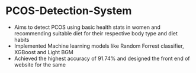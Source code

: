 # PCOS-Detection-System
- Aims to detect PCOS using basic health stats in women and recommending suitable diet for their respective body type and diet habits
- Implemented Machine learning models like Random Forrest classifier, XGBoost and Light BGM
- Achieved the highest accuracy of 91.74% and designed the front end of website for the same
